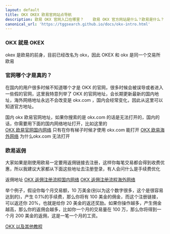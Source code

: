 ```yaml
---
layout: default
title: OKX OKEX 欧易官网站点导航
description: 欧易 OKX 官网入口在哪里？	欧易 OKX 官方网站是什么？欧易是什么？	OKEX 官网又是什么？	欧易 OKEX 官网登录登录入口在哪里？OKX 官网登录怎么登录？欧易有没有返佣，返佣地址怎么注册，OKX 和 OKEX 是什么关系？
canonical_url: 'https://tggsearch.github.io/docs/okx-intro.html'
---
```

### OKX 就是 OKEX
okex 是欧易的前身，目前已经改名为 okx，因此 OKEX 和 okx 是同一个交易所欧易

### 官网哪个才是真的？
在国内的用户很多时候不知道哪个才是 OKX 的官网，很多时候会被误导或者进入一些假的官网，这里我特意列举了 OKX 的官网地址，会长期更新最新的国内地址，海外网络地址永远不会改变是 okx.com ，国内会经常变化，因此从这里可以知道官方地址。

国内 okx 欧易官网地址，如果你搜索的是 okx.com 的话是无法打开的，国内的话，你需要用下面的国内网络地址打开，比如这里的  
[OKX 欧易官网国内网络](./302.html?target=https://www.cnouyi.careers/join/7227018) 
只有在你有梯子时候才使用 okx.com 能打开 
[OKX 欧易海外网络](./302.html?target=https://www.okx.com/join/7227018) 
为什么okx.com 无法打开

### 欧易返佣
大家如果是刚使用欧易一定要用返佣链接去注册，这样你每笔交易都会得到收费优惠，所以我建议大家都从下面这些地址去注册登录，有人会问什么是手续费优化

返佣地址
[OKX 返佣注册流程国内网络](./302.html?target=https://www.ouxyi.club/join/94418040) 
[OKX 返佣注册流程海外网络](./302.html?target=https://www.okx.coms/join/94418040)

举个例子，假设你每个月交易额，10 万美金(别以为这个数字很多，这个是很容易达到的)，产生 0.1%的手续费，那么你将有 100 美金的佣金，而这个注册链接，可以返还你 20%，也就是给你 20 美金的返还奖励。如果你操作越多，产生佣金越高，那么你的返佣会越多，比如你一个月的交易量在 100 万，那么你将得到一个月 200 美金的返佣，这是一笔一个月的工资。

[OKX 以及其他教程](/okx.html)